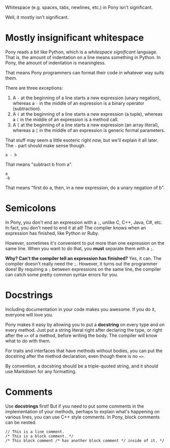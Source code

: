 Whitespace (e.g. spaces, tabs, newlines, etc.) in Pony isn't significant.

Well, it mostly isn't significant.

# Mostly insignificant whitespace

Pony reads a bit like Python, which is a _whitespace significant_ language. 
That is, the amount of indentation on a line means something in Python. In 
Pony, the amount of indentation is meaningless.

That means Pony programmers can format their code in whatever way suits them.

There are three exceptions:

1. A `-` at the beginning of a line starts a new expression (unary negation), 
whereas a `-` in the middle of an expression is a binary operator (subtraction).
2. A `(` at the beginning of a line starts a new expression (a tuple), whereas 
a `(` in the middle of an expression is a method call.
3. A `[` at the beginning of a line starts a new expression (an array literal), 
whereas a `[` in the middle of an expression is generic formal parameters.

That stuff may seem a little esoteric right now, but we'll explain it all 
later. The `-` part should make sense though.

```pony
a - b
```

That means "subtract b from a".

```pony
a
-b
```

That means "first do a, then, in a new expression, do a unary negation of b".

# Semicolons

In Pony, you don't end an expression with a `;`, unlike C, C++, Java, C#, etc. 
In fact, you don't need to end it at all! The compiler knows when an expression 
has finished, like Python or Ruby.

However, sometimes it's convenient to put more than one expression on the same 
line. When you want to do that, you __must__ separate them with a `;`.

__Why? Can't the compiler tell an expression has finished?__ Yes, it can. The 
compiler doesn't really need the `;`. However, it turns out the programmer 
does! By requiring a `;` between expressions on the same line, the compiler can 
catch some pretty common syntax errors for you.

# Docstrings

Including documentation in your code makes you awesome. If you do it, everyone 
will love you.

Pony makes it easy by allowing you to put a __docstring__ on every type and on 
every method. Just put a string literal right after declaring the type, or 
right after the `=>` of a method, before writing the body. The compiler will 
know what to do with them.

For traits and interfaces that have methods without bodies, you can put the 
docstring after the method declaration, even though there is no `=>`.

By convention, a docstring should be a triple-quoted string, and it should use 
Markdown for any formatting.

# Comments

Use __docstrings__ first! But if you need to put some comments in the 
implementation of your methods, perhaps to explain what's happening on various 
lines, you can use C++ style comments. In Pony, block comments can be nested.

```pony
// This is a line comment.
/* This is a block comment. */
/* This block comment /* has another block comment */ inside of it. */
```
